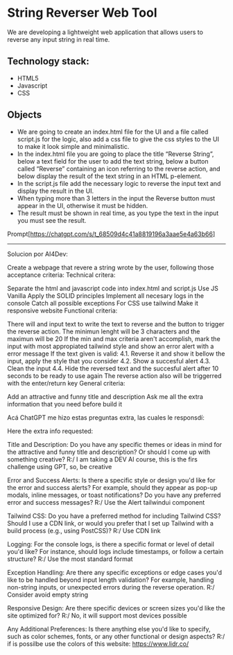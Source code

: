 
# String Reverser Web Tool
We are developing a lightweight web application that allows users to reverse any input string in real time.

## Technology stack:
- HTML5
- Javascript
- CSS

## Objects
- We are going to create an index.html file for the UI and a file called script.js for the logic, also add a css file to give the css styles to the UI to make it look simple and minimalistic.
- In the index.html file you are going to place the title “Reverse String”, below a text field for the user to add the text string, below a button called “Reverse” containing an icon referring to the reverse action, and below display the result of the text string in an HTML p-element.
- In the script.js file add the necessary logic to reverse the input text and display the result in the UI.
- When typing more than 3 letters in the input the Reverse button must appear in the UI, otherwise it must be hidden.
- The result must be shown in real time, as you type the text in the input you must see the result.

Prompt[https://chatgpt.com/s/t_68509d4c41a8819196a3aae5e4a63b66]

-------

Solucion por AI4Dev:

Create a webpage that revere a string wrote by the user, following those acceptance criteria: Technical critera:

Separate the html and javascript code into index.html and script.js
Use JS Vanilla
Apply the SOLID principles
Implement all necesary logs in the console
Catch all possible exceptions
For CSS use tailwind
Make it responsive website
Functional criteria:

There will and input text to write the text to reverse and the button to trigger the reverse action.
The minimun lenght will be 3 characters and the maximun will be 20
If the min and max criteria aren't accomplish, mark the input with most appropiated tailwind style and show an error alert with a error message
If the text given is valid: 4.1. Reverse it and show it bellow the input, apply the style that you consider 4.2. Show a succesful alert 4.3. Clean the input 4.4. Hide the reversed text and the succesful alert after 10 seconds to be ready to use again
The reverse action also will be triggerred with the enter/return key
General criteria:

Add an attractive and funny title and description
Ask me all the extra information that you need before build it

Acá ChatGPT me hizo estas preguntas extra, las cuales le responsdí:

Here the extra info requested:

Title and Description: Do you have any specific themes or ideas in mind for the attractive and funny title and description? Or should I come up with something creative? R:/ I am taking a DEV AI course, this is the firs challenge using GPT, so, be creative

Error and Success Alerts: Is there a specific style or design you'd like for the error and success alerts? For example, should they appear as pop-up modals, inline messages, or toast notifications? Do you have any preferred error and success messages? R:/ Use the Alert tailwindui component

Tailwind CSS: Do you have a preferred method for including Tailwind CSS? Should I use a CDN link, or would you prefer that I set up Tailwind with a build process (e.g., using PostCSS)? R:/ Use CDN link

Logging: For the console logs, is there a specific format or level of detail you'd like? For instance, should logs include timestamps, or follow a certain structure? R:/ Use the most standard format

Exception Handling: Are there any specific exceptions or edge cases you'd like to be handled beyond input length validation? For example, handling non-string inputs, or unexpected errors during the reverse operation. R:/ Consider avoid empty string

Responsive Design: Are there specific devices or screen sizes you'd like the site optimized for? R:/ No, it will support most devices possible

Any Additional Preferences: Is there anything else you'd like to specify, such as color schemes, fonts, or any other functional or design aspects? R:/ if is possilbe use the colors of this website: https://www.lidr.co/

